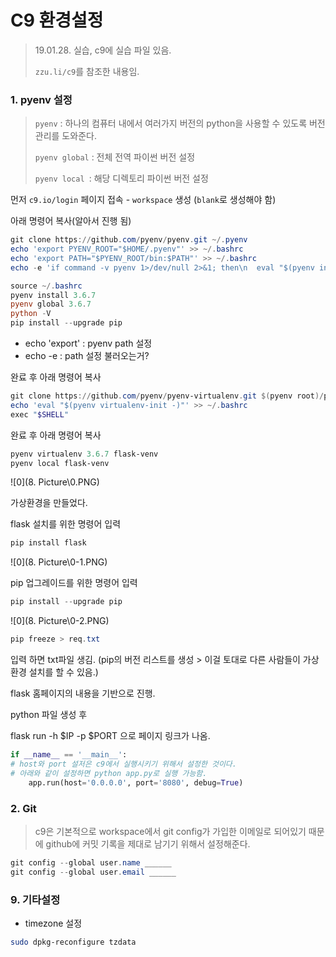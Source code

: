 # C9 환경설정

> 19.01.28. 실습, c9에 실습 파일 있음.
>
>  `zzu.li/c9`를 참조한 내용임.

### 1. pyenv 설정

> `pyenv` : 하나의 컴퓨터 내에서 여러가지 버전의 python을 사용할 수 있도록 버전관리를 도와준다.
>
> `pyenv global` : 전체 전역 파이썬 버전 설정
>
> `pyenv local `: 해당 디렉토리 파이썬 버전 설정

먼저 `c9.io/login` 페이지 접속 - `workspace` 생성 (`blank`로 생성해야 함)

아래 명령어 복사(알아서 진행 됨)

```powershell
git clone https://github.com/pyenv/pyenv.git ~/.pyenv
echo 'export PYENV_ROOT="$HOME/.pyenv"' >> ~/.bashrc
echo 'export PATH="$PYENV_ROOT/bin:$PATH"' >> ~/.bashrc
echo -e 'if command -v pyenv 1>/dev/null 2>&1; then\n  eval "$(pyenv init -)"\nfi' >> ~/.bashrc

source ~/.bashrc
pyenv install 3.6.7
pyenv global 3.6.7
python -V
pip install --upgrade pip
```

* echo 'export' : pyenv path 설정
* echo -e : path 설정 불러오는거?

완료 후 아래 명령어 복사

```powershell
git clone https://github.com/pyenv/pyenv-virtualenv.git $(pyenv root)/plugins/pyenv-virtualenv
echo 'eval "$(pyenv virtualenv-init -)"' >> ~/.bashrc
exec "$SHELL"
```

완료 후 아래 명령어 복사

```powershell
pyenv virtualenv 3.6.7 flask-venv
pyenv local flask-venv
```

![0](8. Picture\0.PNG)

가상환경을 만들었다.

flask 설치를 위한 명령어 입력

```powershell
pip install flask 
```

![0](8. Picture\0-1.PNG)

pip 업그레이드를 위한 명령어 입력

```powershell
pip install --upgrade pip
```

![0](8. Picture\0-2.PNG)

```powershell
pip freeze > req.txt 
```

입력 하면 txt파일 생김. (pip의 버전 리스트를 생성 > 이걸 토대로 다른 사람들이 가상환경 설치를 할 수 있음.)

flask 홈페이지의 내용을 기반으로 진행.

python 파일 생성 후

flask run -h $IP -p $PORT 으로 페이지 링크가 나옴.

```python
if __name__ == '__main__':
# host와 port 설저은 c9에서 실행시키기 위해서 설정한 것이다.
# 아래와 같이 설정하면 python app.py로 실행 가능함.
	app.run(host='0.0.0.0', port='8080', debug=True)
```

### 2. Git

> c9은 기본적으로 workspace에서 git config가 가입한 이메일로 되어있기 때문에 github에 커밋 기록을 제대로 남기기 위해서 설정해준다.

```powershell
git config --global user.name ______
git config --global user.email ______
```



### 9. 기타설정

- timezone 설정

```bash
sudo dpkg-reconfigure tzdata
```

